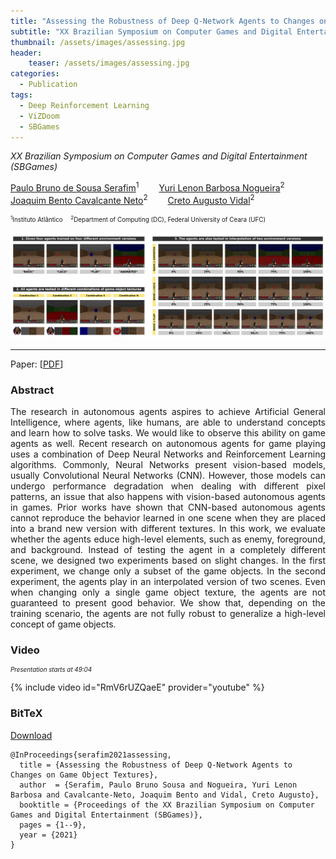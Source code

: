 ```yaml
---
title: "Assessing the Robustness of Deep Q-Network Agents to Changes on Game Object Textures"
subtitle: "XX Brazilian Symposium on Computer Games and Digital Entertainment (SBGames)"
thumbnail: /assets/images/assessing.jpg
header:
    teaser: /assets/images/assessing.jpg
categories:
  - Publication
tags:
  - Deep Reinforcement Learning
  - ViZDoom
  - SBGames
---
```


*XX Brazilian Symposium on Computer Games and Digital Entertainment (SBGames)*  

[Paulo Bruno de Sousa Serafim](https://paulobruno.github.io)<sup>1</sup>
  [Yuri Lenon Barbosa Nogueira](http://www.lia.ufc.br/~yuri/)<sup>2</sup>  
[Joaquim Bento Cavalcante Neto](http://www.lia.ufc.br/~joaquimb/)<sup>2</sup>
  [Creto Augusto Vidal](http://www.lia.ufc.br/~cvidal/)<sup>2</sup>

<p style="font-size:0.7em">
    <sup>1</sup>Instituto Atlântico
     <sup>2</sup>Department of Computing (DC), Federal University of Ceara (UFC)<br>
</p>

![Assessing robustness](/assets/images/assessing.jpg)

---

Paper: [[PDF](https://www.sbgames.org/proceedings2021/ComputacaoFull/217993.pdf)]


### Abstract

<p style="text-align:justify;">
The research in autonomous agents aspires to achieve Artificial General Intelligence, where agents, like humans, are able to understand concepts and learn how to solve tasks. We would like to observe this ability on game agents as well. Recent research on autonomous agents for game playing uses a combination of Deep Neural Networks and Reinforcement Learning algorithms. Commonly, Neural Networks present vision-based models, usually Convolutional Neural Networks (CNN). However, those models can undergo performance degradation when dealing with different pixel patterns, an issue that also happens with vision-based autonomous agents in games. Prior works have shown that CNN-based autonomous agents cannot reproduce the behavior learned in one scene when they are placed into a brand new version with different textures. In this work, we evaluate whether the agents educe high-level elements, such as enemy, foreground, and background. Instead of testing the agent in a completely different scene, we designed two experiments based on slight changes. In the first experiment, we change only a subset of the game objects. In the second experiment, the agents play in an interpolated version of two scenes. Even when changing only a single game object texture, the agents are not guaranteed to present good behavior. We show that, depending on the training scenario, the agents are not fully robust to generalize a high-level concept of game objects.
</p>


### Video

<p style="text-align:left;font-size:0.7em"><i>Presentation starts at 49:04</i></p>

{% include video id="RmV6rUZQaeE" provider="youtube" %}


### BitTeX

<p style="text-align:left">
  <a  href="/assets/citations/serafim2021assessing.bib">Download</a>
</p>

```
@InProceedings{serafim2021assessing,
  title = {Assessing the Robustness of Deep Q-Network Agents to Changes on Game Object Textures},
  author  = {Serafim, Paulo Bruno Sousa and Nogueira, Yuri Lenon Barbosa and Cavalcante-Neto, Joaquim Bento and Vidal, Creto Augusto},
  booktitle = {Proceedings of the XX Brazilian Symposium on Computer Games and Digital Entertainment (SBGames)},
  pages = {1--9},
  year = {2021}
}
```
